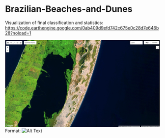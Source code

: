 # Brazilian-Beaches-and-Dunes

Visualization of final classification and statistics: https://code.earthengine.google.com/0ab409d9efd742c675e0c28d7e646b28?noload=1

![Base Mosaic](/images/baseMosaic.png)
Format: ![Alt Text](url)
